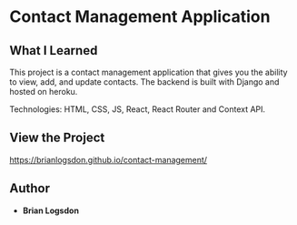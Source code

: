 # Contact Management Application 

## What I Learned
This project is a contact management application that gives you the ability to view, add, and update contacts. The backend is built with Django and hosted on heroku. 

Technologies: HTML, CSS, JS, React, React Router and Context API.

## View the Project

https://brianlogsdon.github.io/contact-management/

## Author

* **Brian Logsdon**
